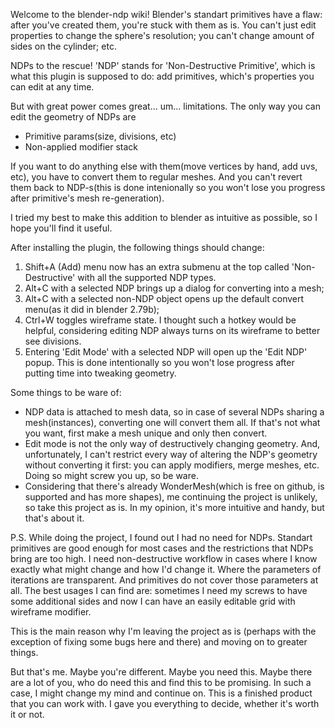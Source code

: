 Welcome to the blender-ndp wiki!
Blender's standart primitives have a flaw: after you've created them, you're stuck with them as is.
You can't just edit properties to change the sphere's resolution; you can't change amount of sides on the cylinder; etc.

NDPs to the rescue!
'NDP' stands for 'Non-Destructive Primitive', which is what this plugin is supposed to do: add primitives, which's properties you can edit at any time.

But with great power comes great... um... limitations.
The only way you can edit the geometry of NDPs are
- Primitive params(size, divisions, etc)
- Non-applied modifier stack

If you want to do anything else with them(move vertices by hand, add uvs, etc), you have to convert them to regular meshes. And you can't revert them back to NDP-s(this is done intenionally so you won't lose you progress after primitive's mesh re-generation).

I tried my best to make this addition to blender as intuitive as possible, so I hope you'll find it useful.

After installing the plugin, the following things should change:
1) Shift+A (Add) menu now has an extra submenu at the top called 'Non-Destructive' with all the supported NDP types.
2) Alt+C with a selected NDP brings up a dialog for converting into a mesh;
3) Alt+C with a selected non-NDP object opens up the default convert menu(as it did in blender 2.79b);
4) Ctrl+W toggles wireframe state. I thought such a hotkey would be helpful, considering editing NDP always turns on its wireframe to better see divisions.
5) Entering 'Edit Mode' with a selected NDP will open up the 'Edit NDP' popup. This is done intentionally so you won't lose progress after putting time into tweaking geometry.

Some things to be ware of:
- NDP data is attached to mesh data, so in case of several NDPs sharing a mesh(instances), converting one will convert them all. If that's not what you want, first make a mesh unique and only then convert.
- Edit mode is not the only way of destructively changing geometry. And, unfortunately, I can't restrict every way of altering the NDP's geometry without converting it first: you can apply modifiers, merge meshes, etc. Doing so might screw you up, so be ware.
- Considering that there's already WonderMesh(which is free on github, is supported and has more shapes), me continuing the project is unlikely, so take this project as is. In my opinion, it's more intuitive and handy, but that's about it.

P.S.
While doing the project, I found out I had no need for NDPs.
Standart primitives are good enough for most cases and the restrictions that NDPs bring are too high.
I need non-destructive workflow in cases where I know exactly what might change and how I'd change it. Where the parameters of iterations are transparent.
And primitives do not cover those parameters at all.
The best usages I can find are: sometimes I need my screws to have some additional sides and now I can have an easily editable grid with wireframe modifier.

This is the main reason why I'm leaving the project as is (perhaps with the exception of fixing some bugs here and there) and moving on to greater things.

But that's me. Maybe you're different. Maybe you need this. Maybe there are a lot of you, who do need this and find this to be promising.
In such a case, I might change my mind and continue on.
This is a finished product that you can work with. I gave you everything to decide, whether it's worth it or not.
